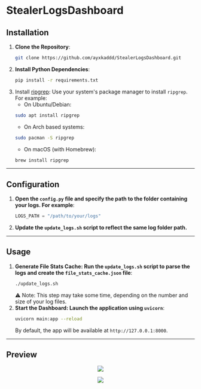 # StealerLogsDashboard

## Installation
1. **Clone the Repository**:
   ```bash
   git clone https://github.com/ayxkaddd/StealerLogsDashboard.git
    ```
2. **Install Python Dependencies**:
    ```bash
    pip install -r requirements.txt
    ```
3. Install [ripgrep](https://github.com/BurntSushi/ripgrep): Use your system's package manager to install `ripgrep`. For example:
    - On Ubuntu/Debian:
    ```bash
    sudo apt install ripgrep
    ```
    - On Arch based systems:
    ```bash
    sudo pacman -S ripgrep
    ```
    - On macOS (with Homebrew):
    ```bash
    brew install ripgrep
    ```

---

## Configuration
1. **Open the `config.py` file and specify the path to the folder containing your logs. For example**:
    ```python
    LOGS_PATH = "/path/to/your/logs"
    ```
2. **Update the `update_logs.sh` script to reflect the same log folder path.**

---

## Usage
1. **Generate File Stats Cache: Run the `update_logs.sh` script to parse the logs and create the `file_stats_cache.json` file**:
    ```bash
    ./update_logs.sh
    ```
    ⚠️ Note: This step may take some time, depending on the number and size of your log files.
2. **Start the Dashboard: Launch the application using `uvicorn`**:
    ```bash
    uvicorn main:app --reload
    ```
    By default, the app will be available at `http://127.0.0.1:8000`.

---

## Preview

<p align="center"><img src="assets/2025-01-20_00-28.png"></p>

<p align="center"><img src="assets/2025-01-20_00-28_1.png"></p>
